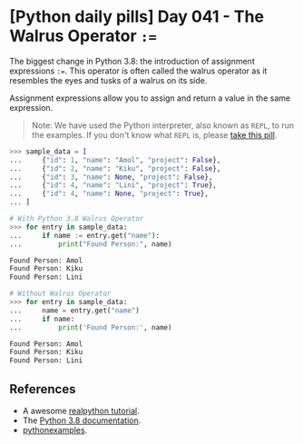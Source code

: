 # [Python daily pills] Day 041 - The Walrus Operator `:=`

The biggest change in Python 3.8: the introduction of assignment expressions `:=`. This operator is often called the walrus operator as it resembles the eyes and tusks of a walrus on its side.

Assignment expressions allow you to assign and return a value in the same expression.

> Note: We have used the Python interpreter, also known as `REPL`, to run the examples. If you don't know what `REPL` is, please [take this pill](../day-005).

```python
>>> sample_data = [
...     {"id": 1, "name": "Amol", "project": False},
...     {"id": 2, "name": "Kiku", "project": False},
...     {"id": 3, "name": None, "project": False},
...     {"id": 4, "name": "Lini", "project": True},
...     {"id": 4, "name": None, "project": True},
... ]

# With Python 3.8 Walrus Operator
>>> for entry in sample_data:
...     if name := entry.get("name"):
...         print("Found Person:", name)

Found Person: Amol
Found Person: Kiku
Found Person: Lini

# Without Walrus Operator
>>> for entry in sample_data:
...     name = entry.get("name")
...     if name:
...         print('Found Person:', name)

Found Person: Amol
Found Person: Kiku
Found Person: Lini
```

## References

- A awesome [realpython tutorial](https://realpython.com/lessons/assignment-expressions/).
- The [Python 3.8 documentation](https://docs.python.org/3/whatsnew/3.8.html).
- [pythonexamples](https://pythonexamples.org/python-walrus-operator/).
